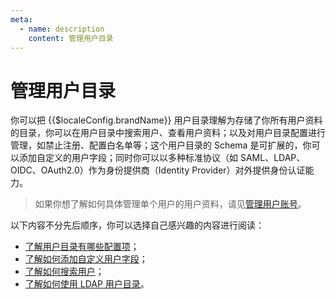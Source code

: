 ```yaml
---
meta:
  - name: description
    content: 管理用户目录
---
```


# 管理用户目录

<LastUpdated/>

你可以把 {{$localeConfig.brandName}} 用户目录理解为存储了你所有用户资料的目录，你可以在用户目录中搜索用户、查看用户资料；以及对用户目录配置进行管理，如禁止注册、配置白名单等；这个用户目录的 Schema 是可扩展的，你可以添加自定义的用户字段；同时你可以以多种标准协议（如 SAML、LDAP、OIDC、OAuth2.0）作为身份提供商（Identity Provider）对外提供身份认证能力。

> 如果你想了解如何具体管理单个用户的用户资料，请见[管理用户账号](../user/README.md)。

以下内容不分先后顺序，你可以选择自己感兴趣的内容进行阅读：

- [了解用户目录有哪些配置项](./settings.md)；
- [了解如何添加自定义用户字段](./user-defined-field/)；
- [了解如何搜索用户](./search.md)；
- [了解如何使用 LDAP 用户目录](./ldap-user-directory.md)。

